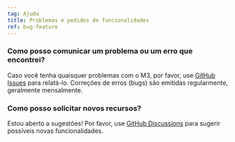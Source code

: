 ```yaml
---
tag: Ajuda
title: Problemas e pedidos de funcionalidades
ref: bug-feature
---
```


### Como posso comunicar um problema ou um erro que encontrei?

Caso você tenha quaisquer problemas com o M3, por favor, use [GitHub Issues]({{site.github}}/issues) para relatá-lo. Correções de erros (bugs) são emitidas regularmente, geralmente mensalmente.

### Como posso solicitar novos recursos?

Estou aberto a sugestões! Por favor, use [GitHub Discussions]({{site.github}}/discussions) para sugerir possíveis novas funcionalidades.
